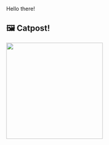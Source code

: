 Hello there!



## 🖼️ Catpost!

<sub>
    <img src="https://cdn2.thecatapi.com/images/7ka.jpg" height="256">
</sub>

